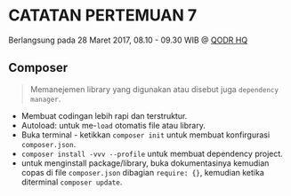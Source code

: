 # CATATAN PERTEMUAN 7
Berlangsung pada 28 Maret 2017, 08.10 - 09.30 WIB @ [QODR HQ](https://goo.gl/maps/xMVQtcLw5ry)

## Composer
> Memanejemen library yang digunakan atau disebut juga `dependency manager`.
- Membuat codingan lebih rapi dan terstruktur.
- Autoload: untuk me-`load` otomatis file atau library.
- Buka terminal - ketikkan `composer init` untuk membuat konfirgurasi `composer.json`.
- `composer install -vvv --profile` untuk membuat dependency project.
- untuk menginstall package/library, buka dokumentasinya kemudian copas di file `composer.json` dibagian `require: {}`, kemudian ketika diterminal `composer update`.
